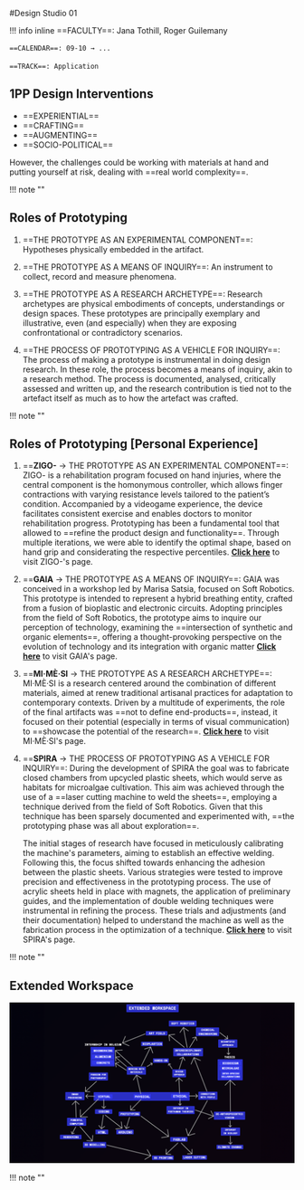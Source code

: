 #Design Studio 01

!!! info inline
    ==FACULTY==: Jana Tothill, Roger Guilemany 

    ==CALENDAR==: 09-10 → ...

    ==TRACK==: Application

<div style="clear:both;"></div>
<div style="clear:both;"></div>

## **1PP Design Interventions**

- ==EXPERIENTIAL==
- ==CRAFTING==
- ==AUGMENTING==
- ==SOCIO-POLITICAL==

However, the challenges could be working with materials at hand and putting yourself at risk, dealing with ==real world complexity==.

!!! note ""

## **Roles of Prototyping**

1. ==THE PROTOTYPE AS AN EXPERIMENTAL COMPONENT==: 
Hypotheses physically embedded in the artifact.

2. ==THE PROTOTYPE AS A MEANS OF INQUIRY==:
An instrument to collect, record and measure phenomena. 

3. ==THE PROTOTYPE AS A RESEARCH ARCHETYPE==:
Research archetypes are physical embodiments of concepts, understandings or design spaces. These prototypes are principally exemplary and illustrative, even (and especially) when they are exposing confrontational or contradictory scenarios.

4. ==THE PROCESS OF PROTOTYPING AS A VEHICLE FOR INQUIRY==:
The process of making a prototype is instrumental in doing design research.
In these role, the process becomes a means of inquiry, akin to a research method.
The process is documented, analysed, critically assessed and written up, and the research contribution is tied not to the artefact itself as much as to how the artefact was crafted.

!!! note ""

## **Roles of Prototyping [Personal Experience]**

1. ==**ZIGO-** → THE PROTOTYPE AS AN EXPERIMENTAL COMPONENT==:
ZIGO- is a rehabilitation program focused on hand injuries, where the central component is the homonymous controller, which allows finger contractions with varying resistance levels tailored to the patient’s condition. Accompanied by a videogame experience, the device facilitates consistent exercise and enables doctors to monitor rehabilitation progress. Prototyping has been a fundamental tool that allowed to ==refine the product design and functionality==. Through multiple iterations, we were able to identify the optimal shape, based on hand grip and considerating the respective percentiles. 
**[Click here](https://nicolobaldi.com/ZIGO)** to visit ZIGO-'s page.


2. ==**GAIA** → THE PROTOTYPE AS A MEANS OF INQUIRY==:
GAIA was conceived in a workshop led by Marisa Satsia, focused on Soft Robotics. This prototype is intended to represent a hybrid breathing entity, crafted from a fusion of bioplastic and electronic circuits. 
Adopting principles from the field of Soft Robotics, the prototype aims to inquire our perception of technology, examining the ==intersection of synthetic and organic elements==, offering a thought-provoking perspective on the evolution of technology and its integration with organic matter
**[Click here](https://www.instagram.com/p/CxLCxMMI7XF/?utm_source=ig_web_copy_link)** to visit GAIA's page.


3.  ==**MI·MÈ·SI** → THE PROTOTYPE AS A RESEARCH ARCHETYPE==:
MI·MÈ·SI is a research centered around the combination of different materials, aimed at renew traditional artisanal practices for adaptation to contemporary contexts. Driven by a multitude of experiments, the role of the final artifacts was ==not to define end-products==, instead, it focused on their potential (especially in terms of visual communication) to ==showcase the potential of the research==. 
**[Click here](https://nicolobaldi.com/MI-ME-SI)** to visit MI·MÈ·SI's page.


4. ==**SPIRA** → THE PROCESS OF PROTOTYPING AS A VEHICLE FOR INQUIRY==:
During the development of SPIRA the goal was to fabricate closed chambers from upcycled plastic sheets, which would serve as habitats for microalgae cultivation. This aim was achieved through the use of a ==laser cutting machine to weld the sheets==, employing a technique derived from the field of Soft Robotics. Given that this technique has been sparsely documented and experimented with, ==the prototyping phase was all about exploration==. <div></div>
The initial stages of research have focused in meticulously calibrating the machine's parameters, aiming to establish an effective welding. Following this, the focus shifted towards enhancing the adhesion between the plastic sheets. Various strategies were tested to improve precision and effectiveness in the prototyping process. 
The use of acrylic sheets held in place with magnets, the application of preliminary guides, and the implementation of double welding techniques were instrumental in refining the process. 
These trials and adjustments (and their documentation) helped to understand the machine as well as the fabrication process in the optimization of a technique. 
**[Click here](https://whimsical-furniture-2bf.notion.site/SPIRA-ENG-f9d433bcbbe9413eabf8a8f6daf761e6?pvs=4)** to visit SPIRA's page.

!!! note ""

## **Extended Workspace**

![](../images/EW0.png)

!!! note ""
